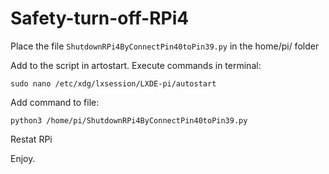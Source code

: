 # Safety-turn-off-RPi4
Place the file `ShutdownRPi4ByConnectPin40toPin39.py` in the home/pi/ folder

Add to the script in aгtostart. Execute commands in terminal:

`sudo nano /etc/xdg/lxsession/LXDE-pi/autostart`

Add command to file:

`python3 /home/pi/ShutdownRPi4ByConnectPin40toPin39.py`

Restat RPi

Enjoy.